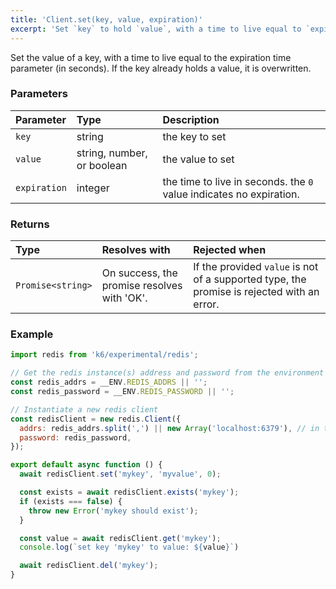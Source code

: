 ```yaml
---
title: 'Client.set(key, value, expiration)'
excerpt: 'Set `key` to hold `value`, with a time to live equal to `expiration`.'
---
```


Set the value of a key, with a time to live equal to the expiration time parameter (in seconds). If the key already holds a value, it is overwritten.

### Parameters

| Parameter    | Type    | Description                                                         |
| :----------- | :------ | :------------------------------------------------------------------ |
| `key`        | string  | the key to set                                                      |
| `value`      | string, number, or boolean     | the value to set                                                    |
| `expiration` | integer | the time to live in seconds. the `0` value indicates no expiration. |


### Returns

| Type              | Resolves with                               | Rejected when                                                                              |
| :---------------- | :------------------------------------------ | :----------------------------------------------------------------------------------------- |
| `Promise<string>` | On success, the promise resolves with 'OK'. | If the provided `value` is not of a supported type, the promise is rejected with an error. |

### Example

<CodeGroup labels={[]}>

```javascript
import redis from 'k6/experimental/redis';

// Get the redis instance(s) address and password from the environment
const redis_addrs = __ENV.REDIS_ADDRS || '';
const redis_password = __ENV.REDIS_PASSWORD || '';

// Instantiate a new redis client
const redisClient = new redis.Client({
  addrs: redis_addrs.split(',') || new Array('localhost:6379'), // in the form of 'host:port', separated by commas
  password: redis_password,
});

export default async function () {
  await redisClient.set('mykey', 'myvalue', 0);

  const exists = await redisClient.exists('mykey');
  if (exists === false) {
    throw new Error('mykey should exist');
  }

  const value = await redisClient.get('mykey');
  console.log(`set key 'mykey' to value: ${value}`)

  await redisClient.del('mykey');
}
```

</CodeGroup>
